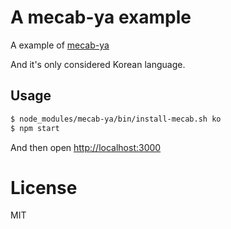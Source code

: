 # A mecab-ya example

A example of [mecab-ya](https://github.com/golbin/node-mecab-ya)

And it's only considered Korean language.

## Usage

```bash
$ node_modules/mecab-ya/bin/install-mecab.sh ko
$ npm start
```

And then open [http://localhost:3000](http://localhost:3000)

# License

MIT